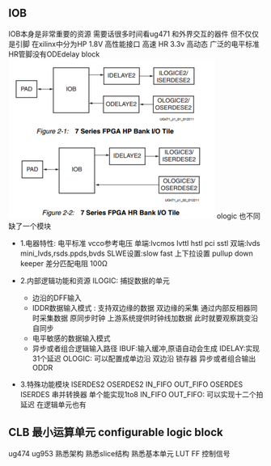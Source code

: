 ## IOB
IOB本身是非常重要的资源 需要话很多时间看ug471 
和外界交互的器件 但不仅仅是引脚 在xilinx中分为HP 1.8V 高性能接口 高速 HR 3.3v 高动态 广泛的电平标准
HR管脚没有ODEdelay block
<img src="./iobank.png">
ologic 也不同 缺了一个模块
-  1.电器特性: 
    电平标准 
    vcco参考电压
    单端:lvcmos lvttl hstl pci sstl
    双端:lvds mini_lvds,rsds.ppds,bvds
    SLWE设置:slow fast
    上下拉设置 pullup down keeper
    差分匹配电阻 100Ω
-  2.内部逻辑功能和资源 
    ILOGIC: 捕捉数据的单元
   - 边沿的DFF输入
   - IDDR数据输入模式 : 支持双边缘的数据 双边缘的采集 通过内部反相器同时采集数据
    原同步时钟 上游系统提供时钟线加数据 此时就要观察跳变沿 自同步
   - 电平敏感的数据输入模式
   - 异步或者组合逻辑输入路径
    IBUF:输入缓冲,原语自动会生成
    IDELAY:实现31个延迟
    OLOGIC: 可以配置成单边沿 双边沿 锁存器 异步或者组合输出
        ODDR
  


-  3.特殊功能模块  ISERDES2 OSERDES2 IN_FIFO OUT_FIFO
OSERDES ISERDES 串并转换器 单个能实现1to8 
IN_FIFO OUT_FIFO: 可以实现十二个拍延迟 在逻辑单元也有

## CLB 最小运算单元 configurable logic block
ug474 ug953
熟悉架构
熟悉slice结构
熟悉基本单元 LUT FF 控制信号

